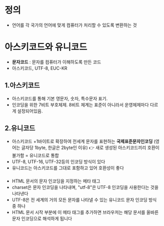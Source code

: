 # 정의
- 언어를 각 국가의 언어에 맞게 컴퓨터가 처리할 수 있도록 변환하는 것

# 아스키코드와 유니코드
- **문자코드** : 문자를 컴퓨터가 이해하도록 만든 코드
- 아스키코드, UTF-8, EUC-KR

## 1.아스키코드
- 아스키코드를 통해 기본 영문자, 숫자, 특수문자 표기.
- 인코딩을 위한 7비트 부호체제. 8비트 체계는 표준이 아니라서 운영체제마다 다르게 설정되어있음.

## 2.유니코드
- 아스키코드 +1바이트로 확장하여 전세계 문자를 표현하는 **국제표준문자인코딩** (영어는 글자당 1byte, 한글은 2byte인 이유)
👉 새로 생성된 아스키코드끼리 호환이 불가함 = 유니코드로 통합
- UTF-8, UTF-16, UTF-32등의 인코딩 방식이 있다
- 유니코드는 아스키코드를 그대로 포함하고 있어 호환성이 좋다

### <meta charset="UTF-8">
- HTML 문서의 문자 인코딩을 지정하는 메타 태그
- charset은 문자 인코딩을 나타내며, "utf-8"은 UTF-8 인코딩을 사용한다는 것을 나타낸다
- UTF-8은 전 세계의 거의 모든 문자를 나타낼 수 있는 유니코드 문자 인코딩 방식 중 하나
- HTML 문서 시작 부분에 이 메타 태그를 추가하면 브라우저는 해당 문서를 올바른 문자 인코딩으로 해석하게 됩니다
